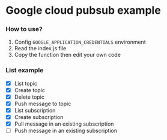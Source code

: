 Google cloud pubsub example
===

### How to use?
1. Config `GOOGLE_APPLICATION_CREDENTIALS` environment
2. Read the index.js file
3. Copy the function then edit your own code

### List example

- [x] List topic
- [x] Create topic
- [x] Delete topic
- [x] Push message to topic
- [x] List subscription
- [x] Create subscription
- [x] Pull message in an existing subscription
- [ ] Push message in an existing subscription
